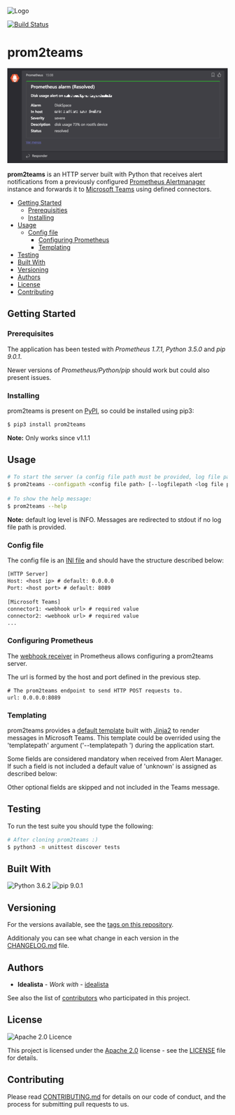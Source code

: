 ![Logo](https://raw.githubusercontent.com/idealista/prom2teams/master/logo.gif)

[![Build Status](https://travis-ci.org/idealista/prom2teams.png)](https://travis-ci.org/idealista/prom2teams)

# prom2teams

<img src="assets/example.png" alt="Alert example" style="width: 600px;"/>

**prom2teams** is an HTTP server built with Python that receives alert notifications from a previously configured [Prometheus Alertmanager](https://github.com/prometheus/alertmanager) instance and forwards it to [Microsoft Teams](https://teams.microsoft.com/) using defined connectors.

- [Getting Started](#getting-started)
	- [Prerequisities](#prerequisities)
	- [Installing](#installing)
- [Usage](#usage)
  - [Config file](#config-file)
	- [Configuring Prometheus](#configuring-prometheus)
	- [Templating](#templating)
- [Testing](#testing)
- [Built With](#built-with)
- [Versioning](#versioning)
- [Authors](#authors)
- [License](#license)
- [Contributing](#contributing)

## Getting Started

### Prerequisites

The application has been tested with _Prometheus 1.7.1_, _Python 3.5.0_ and _pip 9.0.1_.

Newer versions of _Prometheus/Python/pip_ should work but could also present issues.

### Installing

prom2teams is present on [PyPI](https://pypi.python.org/pypi/prom2teams), so could be installed using pip3:

```bash
$ pip3 install prom2teams
```

**Note:** Only works since v1.1.1

## Usage

```bash
# To start the server (a config file path must be provided, log file path, log level and Jinja2 template path are optional arguments):
$ prom2teams --configpath <config file path> [--logfilepath <log file path>] [--loglevel (DEBUG|INFO|WARNING|ERROR|CRITICAL)] [--templatepath <Jinja2 template file path>]

# To show the help message:
$ prom2teams --help
```

**Note:** default log level is INFO. Messages are redirected to stdout if no log file path is provided.

### Config file

The config file is an [INI file](https://docs.python.org/3/library/configparser.html#supported-ini-file-structure) and should have the structure described below:

```
[HTTP Server]
Host: <host ip> # default: 0.0.0.0
Port: <host port> # default: 8089

[Microsoft Teams]
connector1: <webhook url> # required value
connector2: <webhook url> # required value
...
```


### Configuring Prometheus

The [webhook receiver](https://prometheus.io/docs/alerting/configuration/#<webhook_config>) in Prometheus allows configuring a prom2teams server.

The url is formed by the host and port defined in the previous step.

```
# The prom2teams endpoint to send HTTP POST requests to.
url: 0.0.0.0:8089
```

### Templating

prom2teams provides a [default template](app/teams/template.j2) built with [Jinja2](http://jinja.pocoo.org/docs/2.9/) to render messages in Microsoft Teams. This template could be overrided using the 'templatepath' argument ('--templatepath <Jinja2 template file path>') during the application start.

Some fields are considered mandatory when received from Alert Manager.
If such a field is not included a default value of 'unknown' is assigned as described below:

Other optional fields are skipped and not included in the Teams message.

## Testing

To run the test suite you should type the following:

```bash
# After cloning prom2teams :)
$ python3 -m unittest discover tests
```

## Built With
![Python 3.6.2](https://img.shields.io/badge/Python-3.6.2-green.svg)
![pip 9.0.1](https://img.shields.io/badge/pip-9.0.1-green.svg)

## Versioning

For the versions available, see the [tags on this repository](https://github.com/idealista/prom2teams/tags).

Additionaly you can see what change in each version in the [CHANGELOG.md](CHANGELOG.md) file.

## Authors

* **Idealista** - *Work with* - [idealista](https://github.com/idealista)

See also the list of [contributors](https://github.com/idealista/prom2teams/contributors) who participated in this project.

## License

![Apache 2.0 Licence](https://img.shields.io/hexpm/l/plug.svg)

This project is licensed under the [Apache 2.0](https://www.apache.org/licenses/LICENSE-2.0) license - see the [LICENSE](LICENSE) file for details.

## Contributing

Please read [CONTRIBUTING.md](.github/CONTRIBUTING.md) for details on our code of conduct, and the process for submitting pull requests to us.

